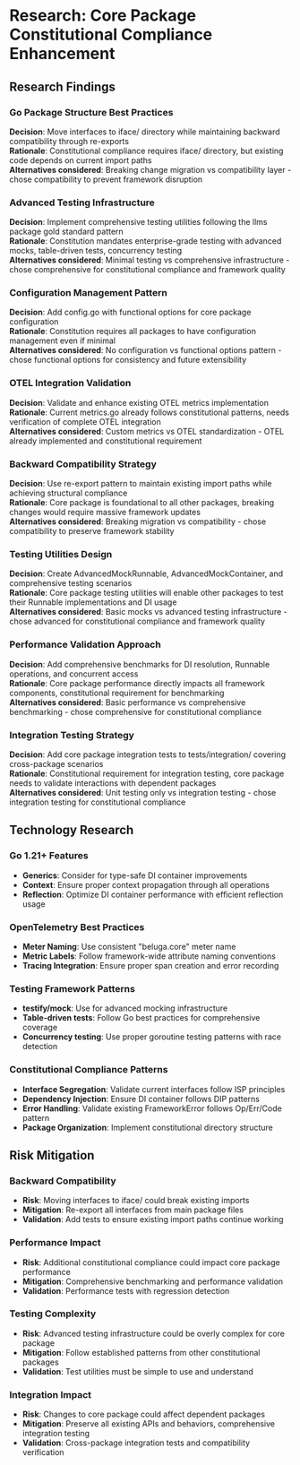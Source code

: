 # Research: Core Package Constitutional Compliance Enhancement

## Research Findings

### Go Package Structure Best Practices
**Decision**: Move interfaces to iface/ directory while maintaining backward compatibility through re-exports  
**Rationale**: Constitutional compliance requires iface/ directory, but existing code depends on current import paths  
**Alternatives considered**: Breaking change migration vs compatibility layer - chose compatibility to prevent framework disruption

### Advanced Testing Infrastructure  
**Decision**: Implement comprehensive testing utilities following the llms package gold standard pattern  
**Rationale**: Constitution mandates enterprise-grade testing with advanced mocks, table-driven tests, concurrency testing  
**Alternatives considered**: Minimal testing vs comprehensive infrastructure - chose comprehensive for constitutional compliance and framework quality

### Configuration Management Pattern
**Decision**: Add config.go with functional options for core package configuration  
**Rationale**: Constitution requires all packages to have configuration management even if minimal  
**Alternatives considered**: No configuration vs functional options pattern - chose functional options for consistency and future extensibility

### OTEL Integration Validation
**Decision**: Validate and enhance existing OTEL metrics implementation  
**Rationale**: Current metrics.go already follows constitutional patterns, needs verification of complete OTEL integration  
**Alternatives considered**: Custom metrics vs OTEL standardization - OTEL already implemented and constitutional requirement

### Backward Compatibility Strategy
**Decision**: Use re-export pattern to maintain existing import paths while achieving structural compliance  
**Rationale**: Core package is foundational to all other packages, breaking changes would require massive framework updates  
**Alternatives considered**: Breaking migration vs compatibility - chose compatibility to preserve framework stability

### Testing Utilities Design
**Decision**: Create AdvancedMockRunnable, AdvancedMockContainer, and comprehensive testing scenarios  
**Rationale**: Core package testing utilities will enable other packages to test their Runnable implementations and DI usage  
**Alternatives considered**: Basic mocks vs advanced testing infrastructure - chose advanced for constitutional compliance and framework quality

### Performance Validation Approach
**Decision**: Add comprehensive benchmarks for DI resolution, Runnable operations, and concurrent access  
**Rationale**: Core package performance directly impacts all framework components, constitutional requirement for benchmarking  
**Alternatives considered**: Basic performance vs comprehensive benchmarking - chose comprehensive for constitutional compliance

### Integration Testing Strategy  
**Decision**: Add core package integration tests to tests/integration/ covering cross-package scenarios  
**Rationale**: Constitutional requirement for integration testing, core package needs to validate interactions with dependent packages  
**Alternatives considered**: Unit testing only vs integration testing - chose integration testing for constitutional compliance

## Technology Research

### Go 1.21+ Features
- **Generics**: Consider for type-safe DI container improvements
- **Context**: Ensure proper context propagation through all operations
- **Reflection**: Optimize DI container performance with efficient reflection usage

### OpenTelemetry Best Practices
- **Meter Naming**: Use consistent "beluga.core" meter name
- **Metric Labels**: Follow framework-wide attribute naming conventions
- **Tracing Integration**: Ensure proper span creation and error recording

### Testing Framework Patterns
- **testify/mock**: Use for advanced mocking infrastructure
- **Table-driven tests**: Follow Go best practices for comprehensive coverage
- **Concurrency testing**: Use proper goroutine testing patterns with race detection

### Constitutional Compliance Patterns
- **Interface Segregation**: Validate current interfaces follow ISP principles
- **Dependency Injection**: Ensure DI container follows DIP patterns  
- **Error Handling**: Validate existing FrameworkError follows Op/Err/Code pattern
- **Package Organization**: Implement constitutional directory structure

## Risk Mitigation

### Backward Compatibility
- **Risk**: Moving interfaces to iface/ could break existing imports
- **Mitigation**: Re-export all interfaces from main package files
- **Validation**: Add tests to ensure existing import paths continue working

### Performance Impact
- **Risk**: Additional constitutional compliance could impact core package performance
- **Mitigation**: Comprehensive benchmarking and performance validation
- **Validation**: Performance tests with regression detection

### Testing Complexity
- **Risk**: Advanced testing infrastructure could be overly complex for core package
- **Mitigation**: Follow established patterns from other constitutional packages
- **Validation**: Test utilities must be simple to use and understand

### Integration Impact
- **Risk**: Changes to core package could affect dependent packages
- **Mitigation**: Preserve all existing APIs and behaviors, comprehensive integration testing
- **Validation**: Cross-package integration tests and compatibility verification
